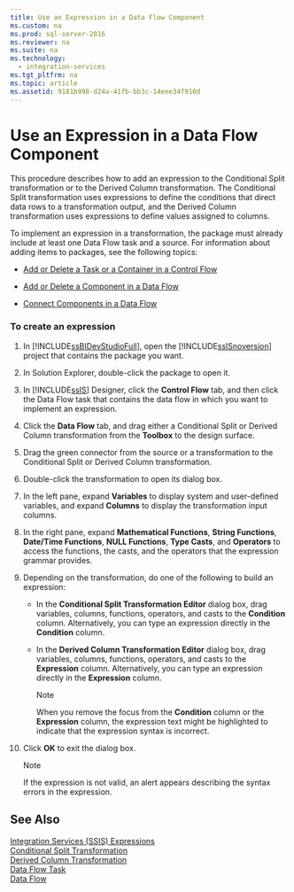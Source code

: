 ```yaml
---
title: Use an Expression in a Data Flow Component
ms.custom: na
ms.prod: sql-server-2016
ms.reviewer: na
ms.suite: na
ms.technology: 
  - integration-services
ms.tgt_pltfrm: na
ms.topic: article
ms.assetid: 9181b998-d24a-41fb-bb3c-14eee34f910d
---
```

# Use an Expression in a Data Flow Component
  This procedure describes how to add an expression to the Conditional Split transformation or to the Derived Column transformation. The Conditional Split transformation uses expressions to define the conditions that direct data rows to a transformation output, and the Derived Column transformation uses expressions to define values assigned to columns.  
  
 To implement an expression in a transformation, the package must already include at least one Data Flow task and a source. For information about adding items to packages, see the following topics:  
  
-   [Add or Delete a Task or a Container in a Control Flow](../../Topics/TopicNameContainA/Add-or-Delete-a-Task-or-a-Container-in-a-Control-Flow.md)  
  
-   [Add or Delete a Component in a Data Flow](../../Topics/TopicNameContainA/Add-or-Delete-a-Component-in-a-Data-Flow.md)  
  
-   [Connect Components in a Data Flow](../../Topics/TopicNameContainA/Connect-Components-in-a-Data-Flow.md)  
  
### To create an expression  
  
1.  In [!INCLUDE[ssBIDevStudioFull](../../Topics/TopicNameContainA/includes/ssBIDevStudioFull_md.md)], open the [!INCLUDE[ssISnoversion](../../Topics/TopicNameContainA/includes/ssISnoversion_md.md)] project that contains the package you want.  
  
2.  In Solution Explorer, double-click the package to open it.  
  
3.  In [!INCLUDE[ssIS](../../Topics/TopicNameContainA/includes/ssIS_md.md)] Designer, click the **Control Flow** tab, and then click the Data Flow task that contains the data flow in which you want to implement an expression.  
  
4.  Click the **Data Flow** tab, and drag either a Conditional Split or Derived Column transformation from the **Toolbox** to the design surface.  
  
5.  Drag the green connector from the source or a transformation to the Conditional Split or Derived Column transformation.  
  
6.  Double-click the transformation to open its dialog box.  
  
7.  In the left pane, expand **Variables** to display system and user-defined variables, and expand **Columns** to display the transformation input columns.  
  
8.  In the right pane, expand **Mathematical Functions**, **String Functions**, **Date/Time Functions**, **NULL Functions**, **Type Casts**, and **Operators** to access the functions, the casts, and the operators that the expression grammar provides.  
  
9. Depending on the transformation, do one of the following to build an expression:  
  
    -   In the **Conditional Split Transformation Editor** dialog box, drag variables, columns, functions, operators, and casts to the **Condition** column. Alternatively, you can type an expression directly in the **Condition** column.  
  
    -   In the **Derived Column Transformation Editor** dialog box, drag variables, columns, functions, operators, and casts to the **Expression** column. Alternatively, you can type an expression directly in the **Expression** column.  
  
        > [!NOTE]  
        >  When you remove the focus from the **Condition** column or the **Expression** column, the expression text might be highlighted to indicate that the expression syntax is incorrect.  
  
10. Click **OK** to exit the dialog box.  
  
    > [!NOTE]  
    >  If the expression is not valid, an alert appears describing the syntax errors in the expression.  
  
## See Also  
 [Integration Services &#40;SSIS&#41; Expressions](../../Topics/TopicNameNotContainA/Integration-Services--SSIS--Expressions.md)   
 [Conditional Split Transformation](../../Topics/TopicNameNotContainA/Conditional-Split-Transformation.md)   
 [Derived Column Transformation](../../Topics/TopicNameNotContainA/Derived-Column-Transformation.md)   
 [Data Flow Task](../../Topics/TopicNameNotContainA/Data-Flow-Task.md)   
 [Data Flow](../../Topics/TopicNameNotContainA/Data-Flow.md)  
  
  